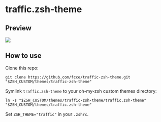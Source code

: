 # traffic.zsh-theme

## Preview

![](https://ws1.sinaimg.cn/large/6478deb5ly1fubfepxih2j20jo0c275t.jpg)

## How to use

Clone this repo:

    git clone https://github.com/fcce/traffic-zsh-theme.git "$ZSH_CUSTOM/themes/traffic-zsh-theme"

Symlink `traffic.zsh-theme` to your oh-my-zsh custom themes directory:

    ln -s "$ZSH_CUSTOM/themes/traffic-zsh-theme/traffic.zsh-theme" "$ZSH_CUSTOM/themes/traffic.zsh-theme"

Set `ZSH_THEME="traffic"` in your `.zshrc`.
